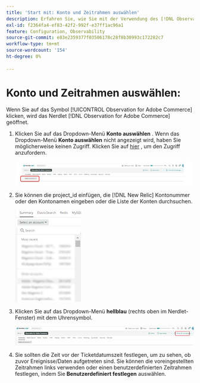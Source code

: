 ```yaml
---
title: 'Start mit: Konto und Zeitrahmen auswählen'
description: Erfahren Sie, wie Sie mit der Verwendung des [!DNL Observation for Adobe Commerce] Nerdlets beginnen können, indem Sie das Konto und den Zeitrahmen auswählen.
exl-id: f2364fa4-ef83-42f2-992f-e37ff1ac96a1
feature: Configuration, Observability
source-git-commit: e83e2359377f03506178c28f8b30993c172282c7
workflow-type: tm+mt
source-wordcount: '154'
ht-degree: 0%

---
```


# Konto und Zeitrahmen auswählen:

Wenn Sie auf das Symbol [!UICONTROL Observation for Adobe Commerce] klicken, wird das Nerdlet [!DNL Observation for Adobe Commerce] geöffnet.

1. Klicken Sie auf das Dropdown-Menü **Konto auswählen** . Wenn das Dropdown-Menü **Konto auswählen** nicht angezeigt wird, haben Sie möglicherweise keinen Zugriff. Klicken Sie auf [hier](https://adobe.sharepoint.com/sites/MG/it/IT%20Services%20Wiki/Requesting%20access%20to%20Magento%20Commerce%20New%20Relic.aspx) , um den Zugriff anzufordern.

   ![Konto auswählen](../../assets/tools/observation-for-adobe-commerce/start-using-1.jpeg)

1. Sie können die project_id einfügen, die [!DNL New Relic] Kontonummer oder den Kontonamen eingeben oder die Liste der Konten durchsuchen.

   ![Durchsuchen der Kontoliste](../../assets/tools/observation-for-adobe-commerce/start-using-2.jpg)

1. Klicken Sie auf das Dropdown-Menü **hellblau** (rechts oben im Nerdlet-Fenster) mit dem Uhrensymbol.

   ![Klicken Sie auf das Dropdown-Menü](../../assets/tools/observation-for-adobe-commerce/start-using-3.jpg)

1. Sie sollten die Zeit vor der Ticketdatumszeit festlegen, um zu sehen, ob zuvor Ereignisse/Daten aufgetreten sind. Sie können die voreingestellten Zeitrahmen links verwenden oder einen benutzerdefinierten Zeitrahmen festlegen, indem Sie **Benutzerdefiniert festlegen** auswählen.
